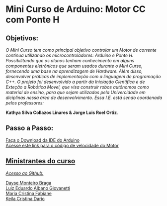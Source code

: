 # Mini Curso de Arduino: Motor CC com Ponte H

## Objetivos:
_O Mini Curso tem como principal objetivo controlar um Motor de corrente continua utilizando os microcontroladores: Arduino e Ponte H. Possibilitando que os alunos tenham conhecimento em alguns componentes eletrônicos que seram usados durante o Mini Curso, fornecendo uma base na aprendizagem de Hardware. Além disso, desenvolver práticas de implementação com a linguagem de programação C++. O projeto foi desenvolvido a partir da Iniciação Cientifica e de Exteção a Robótica Movel, que visa construir robos autônomos como material de ensino, para que sejam utilizados pela Univercidade em diciplinas nessa área de desenvolvimento.
Essa I.E. está sendo coordenada pelos professores:_

__Kathya Silva Collazos Linares & Jorge Luis Roel Ortiz__.
## Passo a Passo:
<html>
      <div>
         <a href="https://www.arduino.cc/en/software"</a>
            Faça o Download da IDE do Arduino
      </div>
      <div>
           <a href="https://github.com/MacriFabiane/MiniCursoArduinoMotorCC/blob/main/c%C3%B3digos/codigo_VelocidadeMotor.ino" </a>
               Acesse este link para o código de velocidade do Motor
      </div>       
</html>


## Ministrantes do curso
_Acesso ao Github:_
<html>
  <div>
    <a href="https://github.com/daysebraga" </a>  
    Dayse Monteiro Braga
  </div>
  <div>
    <a href="https://github.com/LuizGiovanetti" </a>
      Luiz Eduardo Albano Giovanetti
  </div>
  <div>
    <a href="https://github.com/MacriFabiane" </a>
      Maria Cristina Fabiane
  </div>
  <div>
    <a href="https://github.com/eoqueila" </a>
      Keila Cristina Dario
  </div>   
</html>


